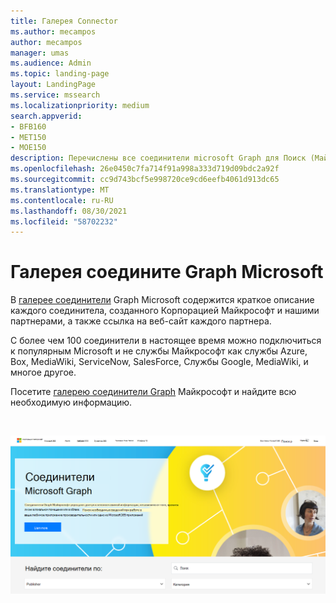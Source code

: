 ```yaml
---
title: Галерея Connector
ms.author: mecampos
author: mecampos
manager: umas
ms.audience: Admin
ms.topic: landing-page
layout: LandingPage
ms.service: mssearch
ms.localizationpriority: medium
search.appverid:
- BFB160
- MET150
- MOE150
description: Перечислены все соединители microsoft Graph для Поиск (Майкрософт)
ms.openlocfilehash: 26e0450c7fa714f91a998a333d719d09bdc2a92f
ms.sourcegitcommit: cc9d743bcf5e998720ce9cd6eefb4061d913dc65
ms.translationtype: MT
ms.contentlocale: ru-RU
ms.lasthandoff: 08/30/2021
ms.locfileid: "58702232"
---
```

# <a name="microsoft-graph-connectors-gallery"></a>Галерея соедините Graph Microsoft

В [галерее соединители](http://www.microsoft.com/microsoft-search/connectors) Graph Microsoft содержится краткое описание каждого соединитела, созданного Корпорацией Майкрософт и нашими партнерами, а также ссылка на веб-сайт каждого партнера.

С более чем 100 соединители в настоящее время можно подключиться к популярным Microsoft и не службы Майкрософт как службы Azure, Box, MediaWiki, ServiceNow, SalesForce, Службы Google, MediaWiki, и многое другое.

Посетите [галерею соединители Graph](http://www.microsoft.com/microsoft-search/connectors) Майкрософт и найдите всю необходимую информацию.

<br>

![Изображение, показывающая новую галерею соединитетелей.](media/connectors-gallery.png)
